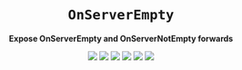 <div align="center">
  <h1><code>OnServerEmpty</code></h1>
  <p>
    <strong>Expose OnServerEmpty and OnServerNotEmpty forwards</strong>
  </p>
  <p style="margin-bottom: 0.5ex;">
    <img
        src="https://img.shields.io/github/downloads/maxijabase/sm-onserverempty/total"
    />
    <img
        src="https://img.shields.io/github/last-commit/maxijabase/sm-onserverempty"
    />
    <img
        src="https://img.shields.io/github/issues/maxijabase/sm-onserverempty"
    />
    <img
        src="https://img.shields.io/github/issues-closed/maxijabase/sm-onserverempty"
    />
    <img
        src="https://img.shields.io/github/repo-size/maxijabase/sm-onserverempty"
    />
    <img
        src="https://img.shields.io/github/workflow/status/maxijabase/sm-onserverempty/Compile%20and%20release"
    />
  </p>
</div>